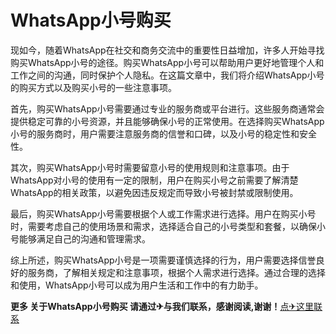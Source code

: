 # WhatsApp小号购买

现如今，随着WhatsApp在社交和商务交流中的重要性日益增加，许多人开始寻找购买WhatsApp小号的途径。购买WhatsApp小号可以帮助用户更好地管理个人和工作之间的沟通，同时保护个人隐私。在这篇文章中，我们将介绍WhatsApp小号的购买方式以及购买小号的一些注意事项。

首先，购买WhatsApp小号需要通过专业的服务商或平台进行。这些服务商通常会提供稳定可靠的小号资源，并且能够确保小号的正常使用。在选择购买WhatsApp小号的服务商时，用户需要注意服务商的信誉和口碑，以及小号的稳定性和安全性。

其次，购买WhatsApp小号时需要留意小号的使用规则和注意事项。由于WhatsApp对小号的使用有一定的限制，用户在购买小号之前需要了解清楚WhatsApp的相关政策，以避免因违反规定而导致小号被封禁或限制使用。

最后，购买WhatsApp小号需要根据个人或工作需求进行选择。用户在购买小号时，需要考虑自己的使用场景和需求，选择适合自己的小号类型和套餐，以确保小号能够满足自己的沟通和管理需求。

综上所述，购买WhatsApp小号是一项需要谨慎选择的行为，用户需要选择信誉良好的服务商，了解相关规定和注意事项，根据个人需求进行选择。通过合理的选择和使用，WhatsApp小号可以成为用户生活和工作中的有力助手。

**更多 关于WhatsApp小号购买 请通过✈与我们联系，感谢阅读,谢谢！**[点✈这里联系](https://t.me/gngwzh)